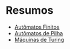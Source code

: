 # Resumos

- [Autômatos Finitos](automatosFinitos.md)
- [Autômatos de Pilha](automatosDePilha.md)
- [Máquinas de Turing](maquinasDeTuring.md)